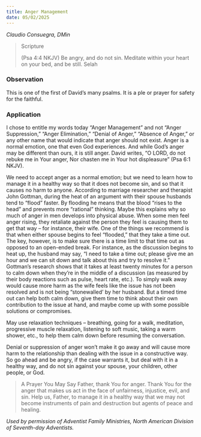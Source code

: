 ```yaml
---
title: Anger Management
date: 05/02/2025
---
```


_Claudio Consuegra, DMin_

> <p>Scripture</p>
> (Psa 4:4 NKJV) Be angry, and do not sin. Meditate within your heart on your bed, and be still. Selah

### Observation

This is one of the first of David’s many psalms. It is a ple or prayer for safety for the faithful.

### Application

I chose to entitle my words today “Anger Management” and not “Anger Suppression,” “Anger Elimination,” “Denial of Anger,” “Absence of Anger,” or any other name that would indicate that anger should not exist. Anger is a normal emotion, one that even God experiences. And while God’s anger may be different than ours, it is still anger. David writes, “O LORD, do not rebuke me in Your anger, Nor chasten me in Your hot displeasure” (Psa 6:1 NKJV).

We need to accept anger as a normal emotion; but we need to learn how to manage it in a healthy way so that it does not become sin, and so that it causes no harm to anyone. According to marriage researcher and therapist John Gottman, during the heat of an argument with their spouse husbands tend to “flood” faster. By flooding he means that the blood “rises to the head” and prevents more “rational” thinking. Maybe this explains why so much of anger in men develops into physical abuse. When some men feel anger rising, they retaliate against the person they feel is causing them to get that way – for instance, their wife. One of the things we recommend is that when either spouse begins to feel “flooded,” that they take a time out. The key, however, is to make sure there is a time limit to that time out as opposed to an open-ended break. For instance, as the discussion begins to heat up, the husband may say, “I need to take a time out; please give me an hour and we can sit down and talk about this and try to resolve it.” Gottman’s research shows that it takes at least twenty minutes for a person to calm down when they’re in the middle of a discussion (as measured by their body reactions such as pulse, heart rate, etc.). To simply walk away would cause more harm as the wife feels like the issue has not been resolved and is not being “stonewalled’ by her husband. But a timed time out can help both calm down, give them time to think about their own contribution to the issue at hand, and maybe come up with some possible solutions or compromises.

May use relaxation techniques – breathing, going for a walk, meditation, progressive muscle relaxation, listening to soft music, taking a warm shower, etc., to help them calm down before resuming the conversation.

Denial or suppression of anger won’t make it go away and will cause more harm to the relationship than dealing with the issue in a constructive way. So go ahead and be angry, if the case warrants it, but deal with it in a healthy way, and do not sin against your spouse, your children, other people, or God.

> <callout>A Prayer You May Say</callout>
> Father, thank You for anger. Thank You for the anger that makes us act in the face of unfairness, injustice, evil, and sin. Help us, Father, to manage it in a healthy way that we may not become instruments of pain and destruction but agents of peace and healing.

_Used by permission of Adventist Family Ministries, North American Division of Seventh-day Adventists._